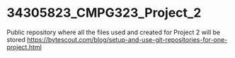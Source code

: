 # 34305823_CMPG323_Project_2
Public repository where all the files used and created for Project 2 will be stored
https://bytescout.com/blog/setup-and-use-git-repositories-for-one-project.html